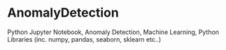 # AnomalyDetection
Python Jupyter Notebook, Anomaly Detection, Machine Learning, Python Libraries (inc. numpy, pandas, seaborn, sklearn etc..)
